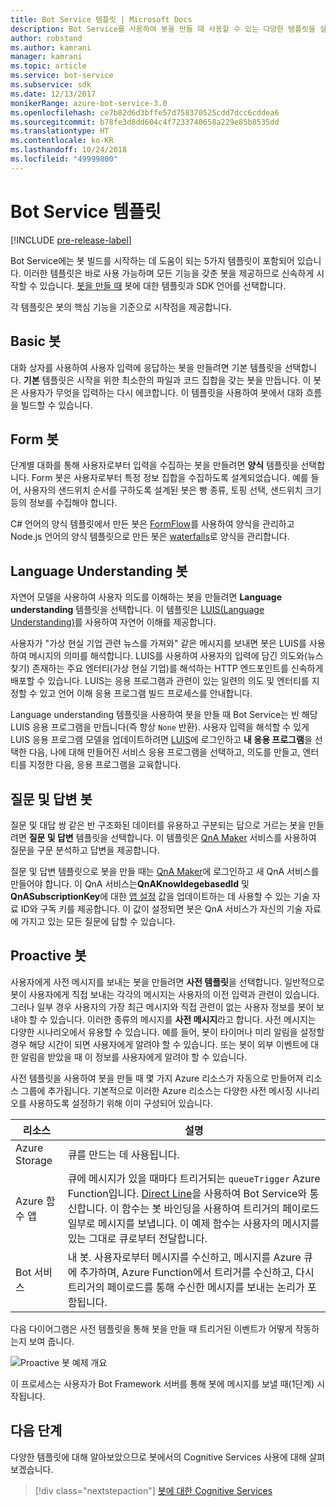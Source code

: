 ```yaml
---
title: Bot Service 템플릿 | Microsoft Docs
description: Bot Service를 사용하여 봇을 만들 때 사용할 수 있는 다양한 템플릿을 살펴봅니다.
author: robstand
ms.author: kamrani
manager: kamrani
ms.topic: article
ms.service: bot-service
ms.subservice: sdk
ms.date: 12/13/2017
monikerRange: azure-bot-service-3.0
ms.openlocfilehash: ce7b82d6d3bffe57d758370525cdd7dcc6cddea6
ms.sourcegitcommit: b78fe3d8dd604c4f7233740658a229e85b8535dd
ms.translationtype: HT
ms.contentlocale: ko-KR
ms.lasthandoff: 10/24/2018
ms.locfileid: "49999800"
---
```

# <a name="bot-service-templates"></a>Bot Service 템플릿

[!INCLUDE [pre-release-label](includes/pre-release-label-v3.md)]

Bot Service에는 봇 빌드를 시작하는 데 도움이 되는 5가지 템플릿이 포함되어 있습니다. 이러한 템플릿은 바로 사용 가능하며 모든 기능을 갖춘 봇을 제공하므로 신속하게 시작할 수 있습니다. [봇을 만들 때](bot-service-quickstart.md) 봇에 대한 템플릿과 SDK 언어를 선택합니다.

각 템플릿은 봇의 핵심 기능을 기준으로 시작점을 제공합니다. 

## <a name="basic-bot"></a>Basic 봇
대화 상자를 사용하여 사용자 입력에 응답하는 봇을 만들려면 기본 템플릿을 선택합니다. **기본** 템플릿은 시작을 위한 최소한의 파일과 코드 집합을 갖는 봇을 만듭니다. 이 봇은 사용자가 무엇을 입력하는 다시 에코합니다. 이 템플릿을 사용하여 봇에서 대화 흐름을 빌드할 수 있습니다.

## <a name="form-bot"></a>Form 봇
단계별 대화를 통해 사용자로부터 입력을 수집하는 봇을 만들려면 **양식** 템플릿을 선택합니다. Form 봇은 사용자로부터 특정 정보 집합을 수집하도록 설계되었습니다. 예를 들어, 사용자의 샌드위치 순서를 구하도록 설계된 봇은 빵 종류, 토핑 선택, 샌드위치 크기 등의 정보를 수집해야 합니다.

C# 언어의 양식 템플릿에서 만든 봇은 [FormFlow](dotnet/bot-builder-dotnet-formflow.md)를 사용하여 양식을 관리하고 Node.js 언어의 양식 템플릿으로 만든 봇은 [waterfalls](nodejs/bot-builder-nodejs-dialog-waterfall.md)로 양식을 관리합니다.

## <a name="language-understanding-bot"></a>Language Understanding 봇
자연어 모델을 사용하여 사용자 의도를 이해하는 봇을 만들려면 **Language understanding** 템플릿을 선택합니다. 이 템플릿은 <a href="https://www.luis.ai" target="_blank">LUIS(Language Understanding)</a>를 사용하여 자연어 이해를 제공합니다.

사용자가 "가상 현실 기업 관련 뉴스를 가져와" 같은 메시지를 보내면 봇은 LUIS를 사용하여 메시지의 의미를 해석합니다. LUIS를 사용하여 사용자의 입력에 담긴 의도와(뉴스 찾기) 존재하는 주요 엔터티(가상 현실 기업)를 해석하는 HTTP 엔드포인트를 신속하게 배포할 수 있습니다. LUIS는 응용 프로그램과 관련이 있는 일련의 의도 및 엔터티를 지정할 수 있고 언어 이해 응용 프로그램 빌드 프로세스를 안내합니다.

Language understanding 템플릿을 사용하여 봇을 만들 때 Bot Service는 빈 해당 LUIS 응용 프로그램을 만듭니다(즉 항상 `None` 반환). 사용자 입력을 해석할 수 있게 LUIS 응용 프로그램 모델을 업데이트하려면 <a href="https://www.luis.ai" target="_blank">LUIS</a>에 로그인하고 **내 응용 프로그램**을 선택한 다음, 나에 대해 만들어진 서비스 응용 프로그램을 선택하고, 의도를 만들고, 엔터티를 지정한 다음, 응용 프로그램을 교육합니다.

## <a name="question-and-answer-bot"></a>질문 및 답변 봇
질문 및 대답 쌍 같은 반 구조화된 데이터를 유용하고 구분되는 답으로 거르는 봇을 만들려면 **질문 및 답변** 템플릿을 선택합니다. 이 템플릿은 <a href="https://qnamaker.ai">QnA Maker</a> 서비스를 사용하여 질문을 구문 분석하고 답변을 제공합니다. 

질문 및 답변 템플릿으로 봇을 만들 때는 <a href="https://qnamaker.ai">QnA Maker</a>에 로그인하고 새 QnA 서비스를 만들어야 합니다. 이 QnA 서비스는**QnAKnowldegebasedId** 및 **QnASubscriptionKey**에 대한 [앱 설정](bot-service-manage-settings.md) 값을 업데이트하는 데 사용할 수 있는 기술 자료 ID와 구독 키를 제공합니다. 이 값이 설정되면 봇은 QnA 서비스가 자신의 기술 자료에 가지고 있는 모든 질문에 답할 수 있습니다.

## <a name="proactive-bot"></a>Proactive 봇
사용자에게 사전 메시지를 보내는 봇을 만들려면 **사전 템플릿**을 선택합니다. 일반적으로 봇이 사용자에게 직접 보내는 각각의 메시지는 사용자의 이전 입력과 관련이 있습니다. 그러나 일부 경우 사용자의 가장 최근 메시지와 직접 관련이 없는 사용자 정보를 봇이 보내야 할 수 있습니다. 이러한 종류의 메시지를 **사전 메시지**라고 합니다. 사전 메시지는 다양한 시나리오에서 유용할 수 있습니다. 예를 들어, 봇이 타이머나 미리 알림을 설정할 경우 해당 시간이 되면 사용자에게 알려야 할 수 있습니다. 또는 봇이 외부 이벤트에 대한 알림을 받았을 때 이 정보를 사용자에게 알려야 할 수 있습니다. 

사전 템플릿을 사용하여 봇을 만들 때 몇 가지 Azure 리소스가 자동으로 만들어져 리소스 그룹에 추가됩니다. 기본적으로 이러한 Azure 리소스는 다양한 사전 메시징 시나리오를 사용하도록 설정하기 위해 이미 구성되어 있습니다. 

| 리소스 | 설명 |
|----|----|
| Azure Storage | 큐를 만드는 데 사용됩니다. |
| Azure 함수 앱 | 큐에 메시지가 있을 때마다 트리거되는 `queueTrigger` Azure Function입니다. [Direct Line](https://docs.microsoft.com/bot-framework/rest-api/bot-framework-rest-direct-line-3-0-concepts)을 사용하여 Bot Service와 통신합니다. 이 함수는 봇 바인딩을 사용하여 트리거의 페이로드 일부로 메시지를 보냅니다. 이 예제 함수는 사용자의 메시지를 있는 그대로 큐로부터 전달합니다.
| Bot 서비스 | 내 봇. 사용자로부터 메시지를 수신하고, 메시지를 Azure 큐에 추가하며, Azure Function에서 트리거를 수신하고, 다시 트리거의 페이로드를 통해 수신한 메시지를 보내는 논리가 포함됩니다. |

다음 다이어그램은 사전 템플릿을 통해 봇을 만들 때 트리거된 이벤트가 어떻게 작동하는지 보여 줍니다.

![Proactive 봇 예제 개요](~/media/bot-proactive-diagram.png)

이 프로세스는 사용자가 Bot Framework 서버를 통해 봇에 메시지를 보낼 때(1단계) 시작됩니다.

## <a name="next-steps"></a>다음 단계
다양한 템플릿에 대해 알아보았으므로 봇에서의 Cognitive Services 사용에 대해 살펴보겠습니다.

> [!div class="nextstepaction"]
> [봇에 대한 Cognitive Services](bot-service-concept-intelligence.md)
